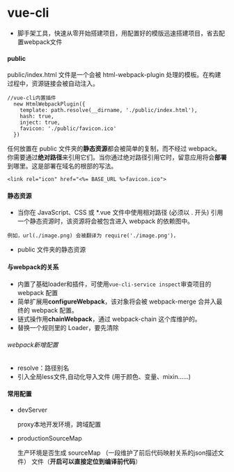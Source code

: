 # vue-cli
- 脚手架工具，快速从零开始搭建项目，用配置好的模版迅速搭建项目，省去配置webpack文件

#### public

public/index.html 文件是一个会被 html-webpack-plugin 处理的模板。在构建过程中，资源链接会被自动注入。
```
//vue-cli内置插件
  new HtmlWebpackPlugin({
    template: path.resolve(__dirname, './public/index.html'),
    hash: true,
    inject: true,
    favicon: './public/favicon.ico'
  })
```

任何放置在 public 文件夹的**静态资源**都会被简单的复制，而不经过 webpack。你需要通过**绝对路径**来引用它们。当你通过绝对路径引用它时，留意应用将会**部署**到哪里。这是部署在域名的根部的写法。

```
<link rel="icon" href="<%= BASE_URL %>favicon.ico">
```

#### 静态资源

- 当你在 JavaScript、CSS 或 *.vue 文件中使用相对路径 (必须以 . 开头) 引用一个静态资源时，该资源将会被包含进入 webpack 的依赖图中。
```
例如，url(./image.png) 会被翻译为 require('./image.png')，
```

- public 文件夹的静态资源
#### 与webpack的关系
- 内置了基础loader和插件，可使用`vue-cli-service inspect`审查项目的 webpack 配置
- 简单扩展用**configureWebpack**，该对象将会被 webpack-merge 合并入最终的 webpack 配置。
- 链式操作用**chainWebpack**，通过 webpack-chain 这个库维护的。
- 替换一个规则里的 Loader，要先清除

###### webpack新增配置
- resolve：路径别名
- 引入全局less文件,自动化导入文件 (用于颜色、变量、mixin……)

#### 常用配置
- devServer

  proxy本地开发环境，跨域配置

- productionSourceMap

  生产环境是否生成 sourceMap （一段维护了前后代码映射关系的json描述文件） 文件（**开启可以直接定位到编译前代码**）


